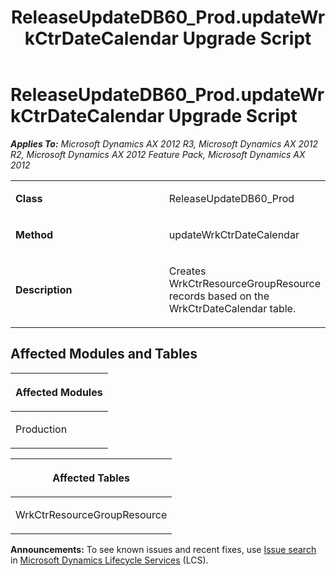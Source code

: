 ﻿---
title: ReleaseUpdateDB60_Prod.updateWrkCtrDateCalendar Upgrade Script
TOCTitle: ReleaseUpdateDB60_Prod.updateWrkCtrDateCalendar Upgrade Script
ms:assetid: 1f5d762c-ec54-75f5-ecdd-45ad45203a40
ms:mtpsurl: https://msdn.microsoft.com/en-us/library/JJ684862(v=AX.60)
ms:contentKeyID: 49707063
ms.date: 05/18/2015
mtps_version: v=AX.60
---

# ReleaseUpdateDB60\_Prod.updateWrkCtrDateCalendar Upgrade Script 


_**Applies To:** Microsoft Dynamics AX 2012 R3, Microsoft Dynamics AX 2012 R2, Microsoft Dynamics AX 2012 Feature Pack, Microsoft Dynamics AX 2012_

<table>
<colgroup>
<col style="width: 50%" />
<col style="width: 50%" />
</colgroup>
<tbody>
<tr class="odd">
<td><p><strong>Class</strong></p></td>
<td><p>ReleaseUpdateDB60_Prod</p></td>
</tr>
<tr class="even">
<td><p><strong>Method</strong></p></td>
<td><p>updateWrkCtrDateCalendar</p></td>
</tr>
<tr class="odd">
<td><p><strong>Description</strong></p></td>
<td><p>Creates WrkCtrResourceGroupResource records based on the WrkCtrDateCalendar table.</p></td>
</tr>
</tbody>
</table>


## Affected Modules and Tables

<table>
<colgroup>
<col style="width: 100%" />
</colgroup>
<thead>
<tr class="header">
<th><p>Affected Modules</p></th>
</tr>
</thead>
<tbody>
<tr class="odd">
<td><p>Production</p></td>
</tr>
</tbody>
</table>


<table>
<colgroup>
<col style="width: 100%" />
</colgroup>
<thead>
<tr class="header">
<th><p>Affected Tables</p></th>
</tr>
</thead>
<tbody>
<tr class="odd">
<td><p>WrkCtrResourceGroupResource</p></td>
</tr>
</tbody>
</table>

  
**Announcements:** To see known issues and recent fixes, use [Issue search](http://go.microsoft.com/fwlink/?linkid=389258) in [Microsoft Dynamics Lifecycle Services](http://go.microsoft.com/fwlink/?linkid=306505) (LCS).

